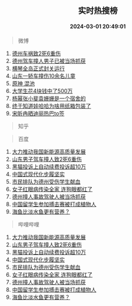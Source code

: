 <div align="center"><h2>实时热搜榜</h2><h4>2024-03-01 20:49:01</h4></div>

> 微博  

1. [德州车祸致2死6重伤](https://s.weibo.com/weibo?q=%23%E5%BE%B7%E5%B7%9E%E8%BD%A6%E7%A5%B8%E8%87%B42%E6%AD%BB6%E9%87%8D%E4%BC%A4%23&t=31&band_rank=1&Refer=top)<br />
2. [德州驾车撞人男子已被当场抓获](https://s.weibo.com/weibo?q=%23%E5%BE%B7%E5%B7%9E%E9%A9%BE%E8%BD%A6%E6%92%9E%E4%BA%BA%E7%94%B7%E5%AD%90%E5%B7%B2%E8%A2%AB%E5%BD%93%E5%9C%BA%E6%8A%93%E8%8E%B7%23&t=31&band_rank=2&Refer=top)<br />
3. [横琴全岛正式封关运行](https://s.weibo.com/weibo?q=%23%E6%A8%AA%E7%90%B4%E5%85%A8%E5%B2%9B%E6%AD%A3%E5%BC%8F%E5%B0%81%E5%85%B3%E8%BF%90%E8%A1%8C%23&t=31&band_rank=3&Refer=top)<br />
4. [山东一轿车撞伤10余名儿童](https://s.weibo.com/weibo?q=%23%E5%B1%B1%E4%B8%9C%E4%B8%80%E8%BD%BF%E8%BD%A6%E6%92%9E%E4%BC%A410%E4%BD%99%E5%90%8D%E5%84%BF%E7%AB%A5%23&t=31&band_rank=4&Refer=top)<br />
5. [原神 混池](https://s.weibo.com/weibo?q=%E5%8E%9F%E7%A5%9E%20%E6%B7%B7%E6%B1%A0&t=31&band_rank=5&Refer=top)<br />
6. [大学生花4块钱中了500万](https://s.weibo.com/weibo?q=%E5%A4%A7%E5%AD%A6%E7%94%9F%E8%8A%B14%E5%9D%97%E9%92%B1%E4%B8%AD%E4%BA%86500%E4%B8%87&t=31&band_rank=6&Refer=top)<br />
7. [杨幂张小斐袁姗姗是一个宿舍的](https://s.weibo.com/weibo?q=%23%E6%9D%A8%E5%B9%82%E5%BC%A0%E5%B0%8F%E6%96%90%E8%A2%81%E5%A7%97%E5%A7%97%E6%98%AF%E4%B8%80%E4%B8%AA%E5%AE%BF%E8%88%8D%E7%9A%84%23&t=31&band_rank=7&Refer=top)<br />
8. [终于知道娃哈哈为啥用纸箱包装了](https://s.weibo.com/weibo?q=%23%E7%BB%88%E4%BA%8E%E7%9F%A5%E9%81%93%E5%A8%83%E5%93%88%E5%93%88%E4%B8%BA%E5%95%A5%E7%94%A8%E7%BA%B8%E7%AE%B1%E5%8C%85%E8%A3%85%E4%BA%86%23&t=31&band_rank=8&Refer=top)<br />
9. [宋昕冉晒迪丽热巴to签](https://s.weibo.com/weibo?q=%23%E5%AE%8B%E6%98%95%E5%86%89%E6%99%92%E8%BF%AA%E4%B8%BD%E7%83%AD%E5%B7%B4to%E7%AD%BE%23&t=31&band_rank=9&Refer=top)<br />

> 知乎  


> 百度  

1. [大力推动我国新能源高质量发展](https://www.baidu.com/s?wd=%E5%A4%A7%E5%8A%9B%E6%8E%A8%E5%8A%A8%E6%88%91%E5%9B%BD%E6%96%B0%E8%83%BD%E6%BA%90%E9%AB%98%E8%B4%A8%E9%87%8F%E5%8F%91%E5%B1%95&sa=fyb_news&rsv_dl=fyb_news)<br />
2. [山东男子驾车撞人致2死6重伤](https://www.baidu.com/s?wd=%E5%B1%B1%E4%B8%9C%E7%94%B7%E5%AD%90%E9%A9%BE%E8%BD%A6%E6%92%9E%E4%BA%BA%E8%87%B42%E6%AD%BB6%E9%87%8D%E4%BC%A4&sa=fyb_news&rsv_dl=fyb_news)<br />
3. [黑猫投诉上自动续费投诉超10万](https://www.baidu.com/s?wd=%E9%BB%91%E7%8C%AB%E6%8A%95%E8%AF%89%E4%B8%8A%E8%87%AA%E5%8A%A8%E7%BB%AD%E8%B4%B9%E6%8A%95%E8%AF%89%E8%B6%8510%E4%B8%87&sa=fyb_news&rsv_dl=fyb_news)<br />
4. [中国式现代化步履坚实](https://www.baidu.com/s?wd=%E4%B8%AD%E5%9B%BD%E5%BC%8F%E7%8E%B0%E4%BB%A3%E5%8C%96%E6%AD%A5%E5%B1%A5%E5%9D%9A%E5%AE%9E&sa=fyb_news&rsv_dl=fyb_news)<br />
5. [市民排队为德州受伤学生献血](https://www.baidu.com/s?wd=%E5%B8%82%E6%B0%91%E6%8E%92%E9%98%9F%E4%B8%BA%E5%BE%B7%E5%B7%9E%E5%8F%97%E4%BC%A4%E5%AD%A6%E7%94%9F%E7%8C%AE%E8%A1%80&sa=fyb_news&rsv_dl=fyb_news)<br />
6. [女子红眼病传染全家 连狗眼都红了](https://www.baidu.com/s?wd=%E5%A5%B3%E5%AD%90%E7%BA%A2%E7%9C%BC%E7%97%85%E4%BC%A0%E6%9F%93%E5%85%A8%E5%AE%B6+%E8%BF%9E%E7%8B%97%E7%9C%BC%E9%83%BD%E7%BA%A2%E4%BA%86&sa=fyb_news&rsv_dl=fyb_news)<br />
7. [德州撞人事故驾驶人被当场抓获](https://www.baidu.com/s?wd=%E5%BE%B7%E5%B7%9E%E6%92%9E%E4%BA%BA%E4%BA%8B%E6%95%85%E9%A9%BE%E9%A9%B6%E4%BA%BA%E8%A2%AB%E5%BD%93%E5%9C%BA%E6%8A%93%E8%8E%B7&sa=fyb_news&rsv_dl=fyb_news)<br />
8. [中国留学生参加搏击赛被打成植物人](https://www.baidu.com/s?wd=%E4%B8%AD%E5%9B%BD%E7%95%99%E5%AD%A6%E7%94%9F%E5%8F%82%E5%8A%A0%E6%90%8F%E5%87%BB%E8%B5%9B%E8%A2%AB%E6%89%93%E6%88%90%E6%A4%8D%E7%89%A9%E4%BA%BA&sa=fyb_news&rsv_dl=fyb_news)<br />
9. [海鱼比淡水鱼更有营养？](https://www.baidu.com/s?wd=%E6%B5%B7%E9%B1%BC%E6%AF%94%E6%B7%A1%E6%B0%B4%E9%B1%BC%E6%9B%B4%E6%9C%89%E8%90%A5%E5%85%BB%EF%BC%9F&sa=fyb_news&rsv_dl=fyb_news)<br />

> 哔哩哔哩  

1. [大力推动我国新能源高质量发展](https://www.baidu.com/s?wd=%E5%A4%A7%E5%8A%9B%E6%8E%A8%E5%8A%A8%E6%88%91%E5%9B%BD%E6%96%B0%E8%83%BD%E6%BA%90%E9%AB%98%E8%B4%A8%E9%87%8F%E5%8F%91%E5%B1%95&sa=fyb_news&rsv_dl=fyb_news)<br />
2. [山东男子驾车撞人致2死6重伤](https://www.baidu.com/s?wd=%E5%B1%B1%E4%B8%9C%E7%94%B7%E5%AD%90%E9%A9%BE%E8%BD%A6%E6%92%9E%E4%BA%BA%E8%87%B42%E6%AD%BB6%E9%87%8D%E4%BC%A4&sa=fyb_news&rsv_dl=fyb_news)<br />
3. [黑猫投诉上自动续费投诉超10万](https://www.baidu.com/s?wd=%E9%BB%91%E7%8C%AB%E6%8A%95%E8%AF%89%E4%B8%8A%E8%87%AA%E5%8A%A8%E7%BB%AD%E8%B4%B9%E6%8A%95%E8%AF%89%E8%B6%8510%E4%B8%87&sa=fyb_news&rsv_dl=fyb_news)<br />
4. [中国式现代化步履坚实](https://www.baidu.com/s?wd=%E4%B8%AD%E5%9B%BD%E5%BC%8F%E7%8E%B0%E4%BB%A3%E5%8C%96%E6%AD%A5%E5%B1%A5%E5%9D%9A%E5%AE%9E&sa=fyb_news&rsv_dl=fyb_news)<br />
5. [市民排队为德州受伤学生献血](https://www.baidu.com/s?wd=%E5%B8%82%E6%B0%91%E6%8E%92%E9%98%9F%E4%B8%BA%E5%BE%B7%E5%B7%9E%E5%8F%97%E4%BC%A4%E5%AD%A6%E7%94%9F%E7%8C%AE%E8%A1%80&sa=fyb_news&rsv_dl=fyb_news)<br />
6. [女子红眼病传染全家 连狗眼都红了](https://www.baidu.com/s?wd=%E5%A5%B3%E5%AD%90%E7%BA%A2%E7%9C%BC%E7%97%85%E4%BC%A0%E6%9F%93%E5%85%A8%E5%AE%B6+%E8%BF%9E%E7%8B%97%E7%9C%BC%E9%83%BD%E7%BA%A2%E4%BA%86&sa=fyb_news&rsv_dl=fyb_news)<br />
7. [德州撞人事故驾驶人被当场抓获](https://www.baidu.com/s?wd=%E5%BE%B7%E5%B7%9E%E6%92%9E%E4%BA%BA%E4%BA%8B%E6%95%85%E9%A9%BE%E9%A9%B6%E4%BA%BA%E8%A2%AB%E5%BD%93%E5%9C%BA%E6%8A%93%E8%8E%B7&sa=fyb_news&rsv_dl=fyb_news)<br />
8. [中国留学生参加搏击赛被打成植物人](https://www.baidu.com/s?wd=%E4%B8%AD%E5%9B%BD%E7%95%99%E5%AD%A6%E7%94%9F%E5%8F%82%E5%8A%A0%E6%90%8F%E5%87%BB%E8%B5%9B%E8%A2%AB%E6%89%93%E6%88%90%E6%A4%8D%E7%89%A9%E4%BA%BA&sa=fyb_news&rsv_dl=fyb_news)<br />
9. [海鱼比淡水鱼更有营养？](https://www.baidu.com/s?wd=%E6%B5%B7%E9%B1%BC%E6%AF%94%E6%B7%A1%E6%B0%B4%E9%B1%BC%E6%9B%B4%E6%9C%89%E8%90%A5%E5%85%BB%EF%BC%9F&sa=fyb_news&rsv_dl=fyb_news)<br />
